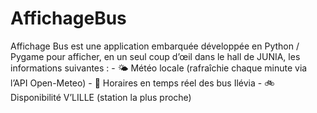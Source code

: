 # AffichageBus
Affichage Bus est une application embarquée développée en Python / Pygame pour afficher, en un seul coup d’œil dans le hall de JUNIA, les informations suivantes : - 🌤️ Météo locale (rafraîchie chaque minute via l’API Open-Meteo)   - 🚌 Horaires en temps réel des bus Ilévia   - 🚲 Disponibilité V’LILLE (station la plus proche)
